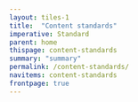 ```yaml
---
layout: tiles-1
title:  "Content standards"
imperative: Standard
parent: home
thispage: content-standards
summary: "summary"
permalink: /content-standards/
navitems: content-standards
frontpage: true
---
```

